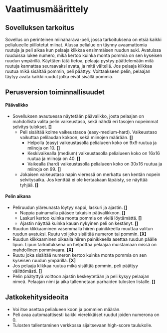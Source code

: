 # Vaatimusmäärittely

## Sovelluksen tarkoitus

Sovellus on perinteinen miinaharava-peli, jossa tarkoituksena on etsiä kaikki pelialueelle piillotetut miinat. Alussa pelialue on täynny avaamattomia ruutuja ja peli alkaa kun pelaaja klikkaa ensimmäisen ruudun auki. Avatuissa ruuduissa lukee numero, mikä kertoo kuinka monta pommia on sen kyseisen ruudun ympärillä. Käyttäen tätä tietoa, pelaaja pystyy päättelemään mitä ruutuja kannattaa seuraavaksi avata, ja mitä vältellä. Jos pelaaja klikkaa ruutua mikä sisältää pommin, peli päättyy. Voittaakseen pelin, pelaajan täytyy avata kaikki ruudut jotka eivät sisällä pommia.

## Perusversion toiminnallisuudet

#### Päävalikko
- Sovelluksen avautuessa näytetään päävalikko, josta pelaajan on mahdollista valita pelin vaikeustaso, sekä nähdä eri tasojen nopeimmat selvitys tulokset. **[]**
  - Peli sisältää kolme vaikeustasoa (easy-medium-hard). Vaikeustaso vaikuttaa pelilaudan kokoon, sekä miinojen määrään. **[]**
    - Helpolla (easy) vaikeustasolla pelialueen koko on 9x9 ruutua ja miinoja on 10. **[]**
    - Keskivaikealla (medium) vaikeustasolla pelialueen koko on 16x16 ruutua ja miinoja on 40. **[]**
    - Vaikealla (hard) vaikeustasolla pelialueen koko on 30x16 ruutua ja miinoja on 99. **[]**
  - Jokaisen vaikeustaso napin vieressä on merkattu sen kentän nopein selvitysaika. Jos kenttää ei ole kertaakaan läpäisty, se näyttää tyhjää. **[]**

#### Pelin aikana
- Peliruudun yläreunasta löytyy nappi, laskuri ja ajastin. **[]**
  - Nappia painamalla pääsee takaisin päävalikkoon. **[]**
  - Laskuri kertoo kuinka monta pommia on vielä löytämättä. **[]**
  - Ajastin näyttää kuinka kauan nykyinen peli on kestänyt. **[]**
- Ruudun klikkaaminen vasemmalla hiiren painikkeella muuttaa valitun ruudun avatuksi. Ruutu voi joko sisältää numeron tai pommin. **[X]**
- Ruudun klikkaaminen oikealla hiiren painikkeella asettaa ruudun päälle lipun. Lipun tarkoituksena on helpottaa pelaajaa muistamaan missä on mahdollinen pommivaara. **[X]**
- Ruutu joka sisältää numeron kertoo kuinka monta pommia on sen kyseisen ruudun ympärillä. **[X]**
- Jos pelaaja klikkaa ruutua mikä sisältää pommin, peli päättyy välittömästi. **[]**
- Pelin päätyttyä voittoon ajastin keskeytetään ja peli kysyy pelaajan nimeä. Pelaajan nimi ja aika tallennetaan parhaiden tulosten listalle. **[]**

## Jatkokehitysideoita

- Voi itse asettaa pelialueen koon ja pommien määrän.
- Peli avaa automaattisesti kaikki vierekkäiset ruudut joiden numerona on 0.
- Tulosten tallentaminen verkkossa sijaitsevaan high-score taulukolle.
